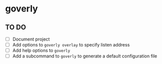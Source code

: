 # goverly

## TO DO
- [ ] Document project
- [ ] Add options to `goverly overlay` to specify listen address
- [ ] Add help options to `goverly`
- [ ] Add a subcommand to `goverly` to generate a default configuration file
